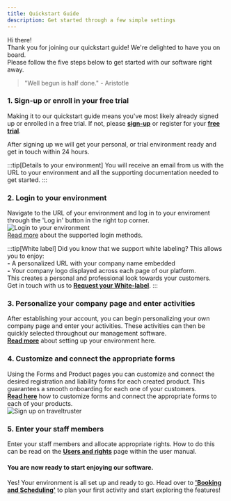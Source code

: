 ```yaml
---
title: Quickstart Guide
description: Get started through a few simple settings
---
```


Hi there! <br>
Thank you for joining our quickstart guide! We're delighted to have you on board. <br>
Please follow the five steps below to get started with our software right away.

> "Well begun is half done." - Aristotle

### 1. Sign-up or enroll in your free trial 
Making it to our quickstart guide means you've most likely already signed up or enrolled in a free trial. If not, please [**sign-up**](https://diversdesk.com/signup/form) or register for your [**free trial**](https://diversdesk.com/signup/trial).<br>

After signing up we will get your personal, or trial environment ready and get in touch within 24 hours.<br>

:::tip[Details to your environment]
You will receive an email from us with the URL to your environment and all the supporting documentation needed to get started. 
:::

### 2. Login to your environment 
Navigate to the URL of your environment and log in to your enviroment through the 'Log in' button in the right top corner.
![Login to your environment](/images/login_to_your_environment.png) </br>
[Read more](/user_manual/login) about the supported login methods. 

:::tip[White label]
Did you know that we support white labeling? This allows you to enjoy:<br> 
**-** A personalized URL with your company name embedded <br>
**-** Your company logo displayed across each page of our platform.<br>
This creates a personal and professional look towards your customers.<br>
Get in touch with us to [**Request your White-label**](mailto:info@diversdesk.com?subject=Request%20for%20White-label).
:::

### 3. Personalize your company page and enter activities 
After establishing your account, you can begin personalizing your own company page and enter your activities. These activities can then be quickly selected throughout our management software. <br>
[**Read more**](/user_manual/setup_your_environment) about setting up your environment here. 

### 4. Customize and connect the appropriate forms
Using the Forms and Product pages you can customize and connect the desired registration and liability forms for each created product. This guarantees a smooth onboarding for each one of your customers.<br>
[**Read here**](/articles/custom_registration_form) how to customize forms and connect the appropriate forms to each of your products. <br>
![Sign up on traveltruster](https://diversdesk.com/images/tt_hamburger_dropdown_forms_page.png)

### 5. Enter your staff members 
Enter your staff members and allocate appropriate rights. How to do this can be read on the [**Users and rights**](/user_manual/users_and_rights) page within the user manual.

#### You are now ready to start enjoying our software. 
Yes! Your environment is all set up and ready to go. Head over to [**'Booking and Scheduling'**](/user_manual/booking_and_scheduling) to plan your first activity and start exploring the features!
